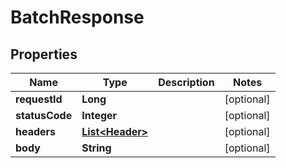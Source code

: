 

# BatchResponse

## Properties

Name | Type | Description | Notes
------------ | ------------- | ------------- | -------------
**requestId** | **Long** |  |  [optional]
**statusCode** | **Integer** |  |  [optional]
**headers** | [**List&lt;Header&gt;**](Header.md) |  |  [optional]
**body** | **String** |  |  [optional]




